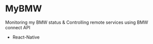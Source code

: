 # MyBMW
Monitoring my BMW status & Controlling remote services using BMW connect API
- React-Native

